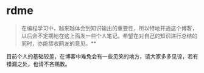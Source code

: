 # rdme

> 在编程学习中，越来越体会到知识输出的重要性，所以特地开通这个博客，以后会不定期地在这上面发一些个人笔记。希望在对自己的知识进行总结的同时，亦能接收网友的意见。**

目前个人的基础较差，在博客中难免会有一些见笑的地方，请大家多多见谅，若有错漏之处，也请不吝赐教。
